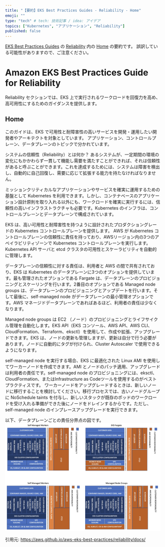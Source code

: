 ```yaml
---
title: "【要約】EKS Best Practices Guides - Reliability - Home"
emoji: ""
type: "tech" # tech: 技術記事 / idea: アイデア
topics: ["Kubernetes", "アプリケーション", "Reliability"]
published: false
---
```


[EKS Best Practices Guides](https://aws.github.io/aws-eks-best-practices/) の [Reliability](https://aws.github.io/aws-eks-best-practices/reliability/docs/) 内の [Home](https://aws.github.io/aws-eks-best-practices/reliability/docs/) の要約です。
誤訳している可能性がありますので、ご注意ください。

# Amazon EKS Best Practices Guide for Reliability

Reliability セクションでは、EKS 上で実行されるワークロードを回復力を高め、高可用性にするためのガイダンスを提供します。

## Home

このガイドは、EKS で可用性と耐障害性の高いサービスを開発・運用したい開発者やアーキテクトを対象としています。
アプリケーション、コントロールプレーン、データプレーンのトピックで分かれています。

システムの信頼性（Reliability）とは何か？
あるシステムが、一定期間の環境の変化にもかかわらず一貫して機能し需要を満たすことができれば、それは信頼性があると呼ぶことができます。これを達成するためには、システムは障害を検出し、自動的に自己回復し、需要に応じて拡張する能力を持たなければなりません。

ミッションクリティカルなアプリケーションやサービスを確実に運用するための基盤として Kubernetes を利用できます。しかし、コンテナベースのアプリケーション設計原則を取り入れる以外にも、ワークロードを確実に実行するには、信頼性の高いインフラストラクチャも必要です。Kubernetes のインフラは、コントロールプレーンとデータプレーンで構成されています。

EKS は、高い可用性と耐障害性を持つように設計されたプロダクショングレードの Kubernetes コントロールプレーンを提供します。
AWS が Kubernetes コントロールプレーンの信頼性に責任を持っており、AWSリージョン内の3つのアベイラビリティゾーンで Kubernetes コントロールプレーンを実行します。Kubernetes API サーバと etcd クラスタの可用性とスケーラビリティを自動的に管理します。

データプレーンの信頼性に対する責任は、利用者と AWS の間で共有されており、EKS は Kubernetes のデータプレーンに3つのオプションを提供しています。最も管理されたオプションである Fargate は、データプレーンのプロビジョニングとスケーリングを行います。2番目のオプションである Managed node groups は、データプレーンのプロビジョニングとアップデートを行います。そして最後に、self-managed node がデータプレーンの最小管理オプションです。AWS マネージドデータプレーンであればあるほど、利用者の責任は少なくなります。

Managed node groups は EC2 （ノード）のプロビジョニングとライフサイクル管理を自動化します。EKS API（EKS コンソール、AWS API、AWS CLI、CloudFormation、Terraform、eksctl）を使用して、作成や拡張、アップグレードできます。EKS は、ノードの更新も管理しますが、更新は自分で行う必要があります。ノードに自動的にタグが付けられ、Cluster Autoscaler で使用できるようになります。

self-managed node を実行する場合、EKS に最適化された Linux AMI を使用してワーカーノードを作成できます。AMI とノードのパッチ適用、アップグレードは利用者の責任です。self-managed node のプロビジョニングには、eksctl、CloudFormation、またはInfrastructure as Codeツールを使用するのがベストプラクティスです。
ワーカーノードをアップグレードするときは、新しいノードに移行することを検討してください。移行プロセスでは、古いノードグループに NoSchedule taints を付与し、新しいスタックが既存のポッドのワークロードを受け入れる準備ができた後にノードをドレインするからです。ただし、self-managed node のインプレースアップグレードを実行できます。

以下、データプレーンごとの責任分界点の図です。
![](./images/eks-best-practice/reliability/responsibility_map.png)

引用元: https://aws.github.io/aws-eks-best-practices/reliability/docs/
